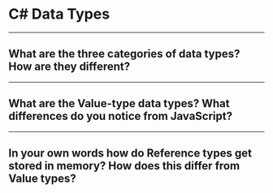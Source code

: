 # C# Data Types

---

## What are the three categories of data types? How are they different?


---

## What are the Value-type data types? What differences do you notice from JavaScript?
 

--- 

## In your own words how do Reference types get stored in memory? How does this differ from Value types?

